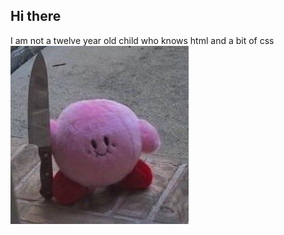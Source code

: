 ## Hi there 
<link href="style.css" rel="staylesheet" type="text/css" media="all"

<h3> I am not a twelve year old child who knows html and a bit of css</h3>
<img src="kirby.jpg">
